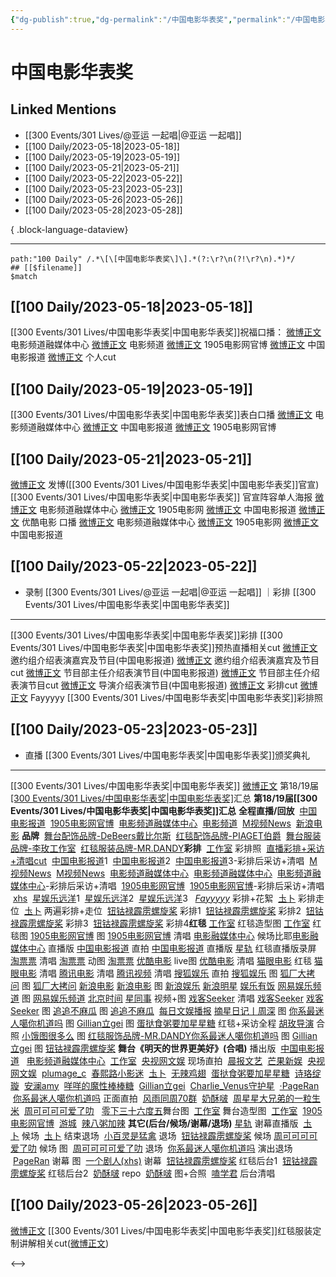 ```yaml
---
{"dg-publish":true,"dg-permalink":"/中国电影华表奖","permalink":"/中国电影华表奖/","created":"2023-05-19T14:32:47.152+08:00","updated":"2023-05-28T16:12:07.612+08:00"}
---
```


# 中国电影华表奖

## Linked Mentions
- [[300 Events/301 Lives/@亚运 一起唱\|@亚运 一起唱]]
- [[100 Daily/2023-05-18\|2023-05-18]]
- [[100 Daily/2023-05-19\|2023-05-19]]
- [[100 Daily/2023-05-21\|2023-05-21]]
- [[100 Daily/2023-05-22\|2023-05-22]]
- [[100 Daily/2023-05-23\|2023-05-23]]
- [[100 Daily/2023-05-26\|2023-05-26]]
- [[100 Daily/2023-05-28\|2023-05-28]]

{ .block-language-dataview}

---

```expander
path:"100 Daily" /.*\[\[中国电影华表奖\]\].*(?:\r?\n(?!\r?\n).*)*/
## [[$filename]]
$match
```
## [[100 Daily/2023-05-18\|2023-05-18]]
[[300 Events/301 Lives/中国电影华表奖\|中国电影华表奖]]祝福口播：
[微博正文](http://weibo.com/6495544869/N19tm3XM6) 电影频道融媒体中心
[微博正文](http://weibo.com/2789616391/N19tLtBnJ) 电影频道
[微博正文](http://weibo.com/1635270132/N19tLaTH5) 1905电影网官博
[微博正文](https://weibo.com/1261788454/N1c3QtWt2) 中国电影报道
[微博正文](http://weibo.com/6466290670/N1aN0pXZo) 个人cut
## [[100 Daily/2023-05-19\|2023-05-19]]
[[300 Events/301 Lives/中国电影华表奖\|中国电影华表奖]]表白口播
[微博正文](http://weibo.com/6495544869/N1iTQD9fc) 电影频道融媒体中心
[微博正文](http://weibo.com/1261788454/N1iUg0Qdg) 中国电影报道
[微博正文](http://weibo.com/1635270132/N1iUfpdFV) 1905电影网官博
## [[100 Daily/2023-05-21\|2023-05-21]]
[微博正文](http://weibo.com/1736988591/N1E0zfvk7) 发博([[300 Events/301 Lives/中国电影华表奖\|中国电影华表奖]]官宣)
[[300 Events/301 Lives/中国电影华表奖\|中国电影华表奖]]
官宣阵容单人海报
[微博正文](http://weibo.com/6495544869/N1DTa0BYj) 电影频道融媒体中心
[微博正文](http://weibo.com/1635270132/N1DTzty4z) 1905电影网
[微博正文](http://weibo.com/1261788454/N1DTzaSck) 中国电影报道
[微博正文](http://weibo.com/1677960582/N1DNethR8) 优酷电影
口播
[微博正文](http://weibo.com/6495544869/N1AkfEhS8) 电影频道融媒体中心
[微博正文](http://weibo.com/1635270132/N1AbPAG9h) 1905电影网
[微博正文](http://weibo.com/1261788454/N1Ad67pbx) 中国电影报道
## [[100 Daily/2023-05-22\|2023-05-22]]
  - 录制 [[300 Events/301 Lives/@亚运 一起唱\|@亚运 一起唱]] ｜彩排 [[300 Events/301 Lives/中国电影华表奖\|中国电影华表奖]]
---
[[300 Events/301 Lives/中国电影华表奖\|中国电影华表奖]]彩排
[[300 Events/301 Lives/中国电影华表奖\|中国电影华表奖]]预热直播相关cut
[微博正文](https://weibo.com/1261788454/N1LnDw5Bc) 邀约组介绍表演嘉宾及节目(中国电影报道)
[微博正文](http://weibo.com/1786590437/N1JVdtOII) 邀约组介绍表演嘉宾及节目cut
[微博正文](https://weibo.com/1261788454/N1Lt0xfM9) 节目部主任介绍表演节目(中国电影报道)
[微博正文](http://weibo.com/1786590437/N1KEFwWb9) 节目部主任介绍表演节目cut
[微博正文](https://weibo.com/1261788454/N1Oadidub) 导演介绍表演节目(中国电影报道)
[微博正文](http://weibo.com/1857196980/N1N0HqESM) 彩排cut
[微博正文](http://weibo.com/2621211921/N1Ndcwh4l) Fayyyyy [[300 Events/301 Lives/中国电影华表奖\|中国电影华表奖]]彩排照
## [[100 Daily/2023-05-23\|2023-05-23]]
  - 直播 [[300 Events/301 Lives/中国电影华表奖\|中国电影华表奖]]颁奖典礼
---
[[300 Events/301 Lives/中国电影华表奖\|中国电影华表奖]]
[微博正文](https://weibo.com/7452765754/N1VMVl01I) 第18/19届[[300 Events/301 Lives/中国电影华表奖\|中国电影华表奖]](彩排+红毯+舞台)汇总
​​**第18/19届[[300 Events/301 Lives/中国电影华表奖\|中国电影华表奖]]汇总**
**全程直播/回放**
 [中国电影报道](https://weibo.com/1261788454/N1PnPg0RD) 
 [1905电影网官博](https://weibo.com/1635270132/N1OA6lFb7) 
 [电影频道融媒体中心](https://weibo.com/6495544869/N1OpYc4rP) 
 [电影频道](https://weibo.com/2789616391/N1P6zgijU) 
 [M视频News](https://weibo.com/6619263525/N1TscrmTE) 
 [新浪电影](https://weibo.com/1623886424/N1UY4t9DZ) 
**品牌**
 [舞台配饰品牌-DeBeers戴比尔斯](https://weibo.com/2464641902/N23oFdG9C) 
 [红毯配饰品牌-PIAGET伯爵](https://weibo.com/2043491874/N22pgFKR8) 
 [舞台服装品牌-李玫工作室](https://weibo.com/3086987805/N1YhiE3uN) 
 [红毯服装品牌-MR.DANDY](https://weibo.com/5240042120/N26es7eD1) 
**​彩排**
 [工作室](https://weibo.com/7478855230/N1V4Ha0CA) 彩排照
 [直播彩排+采访+清唱cut](https://weibo.com/1786590437/N1TKqqcaK) 
 [中国电影报道](https://weibo.com/1261788454/N1TOTjTpt)1
 [中国电影报道](https://weibo.com/1261788454/N1TPDpG4N)2
 [中国电影报道](https://weibo.com/1261788454/N1UhNaHCI)3-彩排后采访+清唱
 [M视频News](https://weibo.com/6619263525/N1TQ33Rwp) 
 [M视频News](https://weibo.com/6619263525/N1TQDqDmX) 
 [电影频道融媒体中心](https://weibo.com/6495544869/N1TQB2LpN) 
 [电影频道融媒体中心](https://weibo.com/6495544869/N1TQQrPsy) 
 [电影频道融媒体中心](https://weibo.com/6495544869/N1V4vCl0h)-彩排后采访+清唱
 [1905电影网官博](https://weibo.com/1635270132/N1TS2lmGK) 
 [1905电影网官博](https://weibo.com/1635270132/N1UseC5LJ)-彩排后采访+清唱
 [xhs](https://weibo.com/6083110602/N1P74k5tz) 
 [星娱乐远洋](https://weibo.com/1029328390/N1OEyl2te)1
 [星娱乐远洋](https://weibo.com/1029328390/N1P3F2vtl)2
 [星娱乐远洋](https://weibo.com/1029328390/N1TJSsnup)3
 ​ [_Fayyyyy_](https://weibo.com/2621211921/N1XWao9q7) 彩排+花絮
 [圡卜](https://weibo.com/7515745168/N1OGFClLu) 彩排走位
 [圡卜](https://weibo.com/7515745168/N1YaRogWp) 两遍彩排+走位
 [钮钴禄霹雳螺旋桨](https://weibo.com/5596747813/N234hl8YL) 彩排1
 [钮钴禄霹雳螺旋桨](https://weibo.com/5596747813/N24t1A43D) 彩排2
 [钮钴禄霹雳螺旋桨](https://weibo.com/5596747813/N24xLAWxJ) 彩排3
 [钮钴禄霹雳螺旋桨](https://weibo.com/5596747813/N24CebXuB) 彩排4
**​红毯**
**​**[工作室](https://weibo.com/7478855230/N1VGbvoi8) 红毯造型图
[工作室](https://weibo.com/7478855230/N1WSrkLfK) 红毯图
[1905电影网官博](https://weibo.com/1635270132/N1Vla7JHh) 图
[1905电影网官博](https://weibo.com/1635270132/N1Waw6Hab) 清唱
[电影融媒体中心](https://weibo.com/6495544869/N1VwrxkB1) 候场比耶
​[电影融媒体中心](https://weibo.com/6495544869/N1Wxg6pWi) 直播版
[中国电影报道](https://weibo.com/1261788454/N1W4vpbjO) 直拍
[中国电影报道](https://weibo.com/1261788454/N1W694hyY) 直播版
[星轨](https://weibo.com/6466290670/N1WxSztTH) 红毯直播版录屏
[淘票票](https://weibo.com/2095820504/N1Vjlg6PE) 清唱
[淘票票](https://weibo.com/2095820504/N1Vm4itpM) 动图
[淘票票](https://weibo.com/2095820504/N1VofjLbn) 
[优酷电影](https://weibo.com/1677960582/N1VhD930d) live图
[优酷电影](https://weibo.com/1677960582/N1Vl1AHhv) 清唱
[猫眼电影](https://weibo.com/2611607127/N1VhZkT5P) 红毯
[猫眼电影](https://weibo.com/2611607127/N1VjahSCd) 清唱
[腾讯电影](https://weibo.com/3861674840/N1VjGxBwl) 清唱
[腾讯视频](https://weibo.com/2591595652/N1Vl3046x) 清唱
[搜狐娱乐](https://weibo.com/1843633441/N1ViXAuDz) 直拍
[搜狐娱乐](https://weibo.com/1843633441/N1VkTknsR) 图
[狐厂大拷问](https://weibo.com/6525010965/N1Vjc7EHr) 图
[狐厂大拷问](https://weibo.com/6525010965/N1VkFmFev) 
[新浪电影](https://weibo.com/1623886424/N1VjLgj0N) 
[新浪电影](https://weibo.com/1623886424/N1VmXbMH8) 图
[新浪娱乐](https://weibo.com/1642591402/N1VkLlFKY) 
[新浪明星](https://weibo.com/2921243620/N1Vkkr8xt) 
[娱乐有饭](https://weibo.com/1893711543/N1VjhrKtf) 
[网易娱乐频道](https://weibo.com/2674977220/N1VkdlFD0) 图
[网易娱乐频道](https://weibo.com/2674977220/N1VlUduTV) 
[北京时间](https://weibo.com/2992050891/N1VnFv4gy) 
[星同事](https://weibo.com/7090942012/N1VmRAXJn) 视频+图
[戏客Seeker](https://weibo.com/6891885433/N1VuKkCp8) 清唱
[戏客Seeker](https://weibo.com/6891885433/N1Vvlj1Tj) 
[戏客Seeker](https://weibo.com/6891885433/N1Vwghv1q) 图
[追追不麻瓜](https://weibo.com/5657474252/N1Vir5mfA) 图
[追追不麻瓜](https://weibo.com/5657474252/N1Vpn6fBq)  
[每日文娱播报](https://weibo.com/1283367840/N1Vqq1elw) 
[摘星日记丨周深](https://weibo.com/6859101100/N1Vp8fhg6) 图
[你系最迷人噶你机道吗](https://weibo.com/7724525486/N1VlHdpL6) 图
[Gillian立gei](https://weibo.com/5355738926/N1VmQp1BY) 图
[蛋挞食粥要加星星糖](https://weibo.com/6048634807/N1Vp7kVzy) 红毯+采访全程
[胡玫导演](https://weibo.com/2023008807/N1VJu2DWO) 合照
[小饿图很多么](https://weibo.com/5311514508/N1VKjFGhA) 图
[红毯服饰品牌-MR.DANDY](https://weibo.com/5240042120/N1VOPB7m4) 
​[你系最迷人噶你机道吗](https://weibo.com/7724525486/N22JBdTGQ) 图 
​[Gillian立gei](https://weibo.com/5355738926/N222pbfA1) 图
[钮钴禄霹雳螺旋桨](https://weibo.com/5596747813/N22Chlibr) 
**舞台《明天的世界更美好》(合唱)**
播出版
 [中国电影报道](https://weibo.com/1261788454/N1Yqb75Sf) 
 [电影频道融媒体中心](https://weibo.com/6495544869/N1Yz33X9s) 
 [工作室](https://weibo.com/7478855230/N23l2kmO1) 
 [央视网文娱](https://weibo.com/7735105675/N1XQpvhmc) 
现场直拍
 [晨报文艺](https://weibo.com/5883814680/N1XMjmOXZ) 
 [芒果新娱](https://weibo.com/1591169702/N1XTvw7yj) 
 [央视网文娱](https://weibo.com/7735105675/N1XQpvhmc) 
 [plumage_c](https://weibo.com/5122158435/N1XFUb79H) 
 [春熙路小影迷](https://weibo.com/1557355344/N1XE3Bpyr) 
 [圡卜](https://weibo.com/7515745168/N1XLmgYIU) 
 [无辣鸡翅](https://weibo.com/7495641082/N1XKV4QcC) 
 [蛋挞食粥要加星星糖](https://weibo.com/6048634807/N1XT5df0s) 
 [诗珞绽璇](https://weibo.com/1951016995/N1XSwESL6) 
 [安澜amy](https://weibo.com/1879737265/N1XSPyvqO) 
 [咩咩的魔性棒棒糖](https://weibo.com/7591119059/N1XPUuLGk) 
 [Gillian立gei](https://weibo.com/5355738926/N1XYQuk4Z) 
 [Charlie_Venus守护星](https://weibo.com/7823839351/N1Y5PED9a) 
 [·PageRan](https://weibo.com/7633014126/N1Yt3zvEy) 
​ [你系最迷人噶你机道吗](https://weibo.com/7724525486/N22X4y0by) 正面直拍
 [风雨同周70群](https://weibo.com/6735440572/N244OeK1N) 
 [奶酥啵](https://weibo.com/3289793660/N1YP8CzON) 
 [周星星大兄弟的一粒生米](https://weibo.com/7402809153/N23B4nzgw) 
 [周可可可可爱了叻](https://weibo.com/2417034023/N1YN9ng4i)  
 [零下三十六度五](https://weibo.com/2680872201/N20OT4Me4) 
​舞台图
 [工作室](https://weibo.com/7478855230/N1XUow1Ea) 舞台造型图
 [工作室](https://weibo.com/7478855230/N1YCwddeL) 
 [1905电影网官博](https://weibo.com/1635270132/N1XRb2CpE) 
 [游城](https://weibo.com/1801743981/N1XKKtHZS) 
 [辣八粥加辣](https://weibo.com/7628792895/N1Y2xebN1) 
**其它(后台/候场/谢幕/退场)**
 [星轨](https://weibo.com/6466290670/N1YNKDhom) 谢幕直播版
 [圡卜](https://weibo.com/7515745168/N1XO2EKx0) 候场
 [圡卜](https://weibo.com/7515745168/N1XLkaHBD) 结束退场
 [小百灵是猛禽](https://weibo.com/5758248202/N1XUVyp7s) 退场
 [钮钴禄霹雳螺旋桨](https://weibo.com/5596747813/N22Qikvcu) 候场​
 [周可可可可爱了叻](https://weibo.com/2417034023/N1XWNa9KP) 候场 图
 [周可可可可爱了叻](https://weibo.com/2417034023/N1YAZza1E) 退场
 [你系最迷人噶你机道吗](https://weibo.com/7724525486/N1YRk056q) 演出退场
 [PageRan](https://weibo.com/7633014126/N22rR82ZP) 谢幕 图
 [一个剧人(xhs)](https://weibo.com/5122158435/N23e3m9nl) 谢幕
 [钮钴禄霹雳螺旋桨](https://weibo.com/5596747813/N22IFhLiM) 红毯后台1
 [钮钴禄霹雳螺旋桨](https://weibo.com/5596747813/N22KWxuek) 红毯后台2
 [奶酥啵](https://weibo.com/3289793660/N23cN3Ytn) repo
 [奶酥啵](https://weibo.com/3289793660/N22tX5HVm) 图+合照
 [嗑学君](https://weibo.com/1901459883/N272PaxCh) 后台清唱

## [[100 Daily/2023-05-26\|2023-05-26]]
[微博正文](https://weibo.com/2284245305/N2i9IrL0O) [[300 Events/301 Lives/中国电影华表奖\|中国电影华表奖]]红毯服装定制讲解相关cut([微博正文](https://weibo.com/1709638700/N27PGcxKA))

<-->
